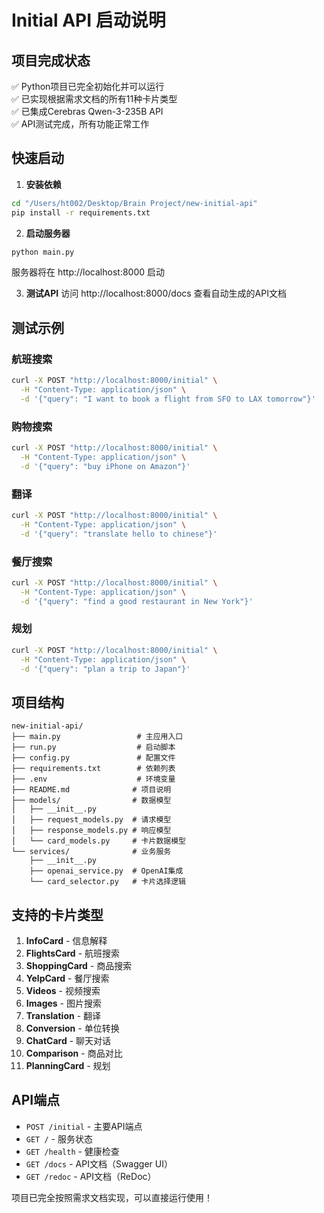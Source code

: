 # Initial API 启动说明

## 项目完成状态
✅ Python项目已完全初始化并可以运行  
✅ 已实现根据需求文档的所有11种卡片类型  
✅ 已集成Cerebras Qwen-3-235B API  
✅ API测试完成，所有功能正常工作  

## 快速启动

1. **安装依赖**
```bash
cd "/Users/ht002/Desktop/Brain Project/new-initial-api"
pip install -r requirements.txt
```

2. **启动服务器**
```bash
python main.py
```
服务器将在 http://localhost:8000 启动

3. **测试API**
访问 http://localhost:8000/docs 查看自动生成的API文档

## 测试示例

### 航班搜索
```bash
curl -X POST "http://localhost:8000/initial" \
  -H "Content-Type: application/json" \
  -d '{"query": "I want to book a flight from SFO to LAX tomorrow"}'
```

### 购物搜索
```bash
curl -X POST "http://localhost:8000/initial" \
  -H "Content-Type: application/json" \
  -d '{"query": "buy iPhone on Amazon"}'
```

### 翻译
```bash
curl -X POST "http://localhost:8000/initial" \
  -H "Content-Type: application/json" \
  -d '{"query": "translate hello to chinese"}'
```

### 餐厅搜索
```bash
curl -X POST "http://localhost:8000/initial" \
  -H "Content-Type: application/json" \
  -d '{"query": "find a good restaurant in New York"}'
```

### 规划
```bash
curl -X POST "http://localhost:8000/initial" \
  -H "Content-Type: application/json" \
  -d '{"query": "plan a trip to Japan"}'
```

## 项目结构
```
new-initial-api/
├── main.py                 # 主应用入口
├── run.py                  # 启动脚本
├── config.py               # 配置文件
├── requirements.txt        # 依赖列表
├── .env                    # 环境变量
├── README.md              # 项目说明
├── models/                # 数据模型
│   ├── __init__.py
│   ├── request_models.py  # 请求模型
│   ├── response_models.py # 响应模型
│   └── card_models.py     # 卡片数据模型
└── services/              # 业务服务
    ├── __init__.py
    ├── openai_service.py  # OpenAI集成
    └── card_selector.py   # 卡片选择逻辑
```

## 支持的卡片类型
1. **InfoCard** - 信息解释
2. **FlightsCard** - 航班搜索
3. **ShoppingCard** - 商品搜索
4. **YelpCard** - 餐厅搜索
5. **Videos** - 视频搜索
6. **Images** - 图片搜索
7. **Translation** - 翻译
8. **Conversion** - 单位转换
9. **ChatCard** - 聊天对话
10. **Comparison** - 商品对比
11. **PlanningCard** - 规划

## API端点
- `POST /initial` - 主要API端点
- `GET /` - 服务状态
- `GET /health` - 健康检查
- `GET /docs` - API文档（Swagger UI）
- `GET /redoc` - API文档（ReDoc）

项目已完全按照需求文档实现，可以直接运行使用！